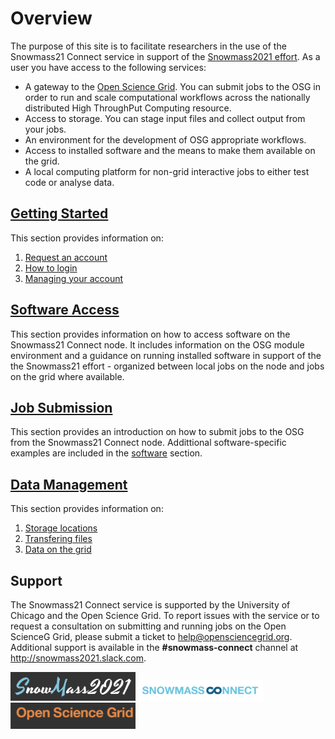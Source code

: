 # Overview

The purpose of this site is to facilitate researchers in the use of the Snowmass21 Connect service in support of the [Snowmass2021 effort](https://snowmass21.org/).
As a user you have access to the following services:

* A gateway to the [Open Science Grid](https://opensciencegrid.org/). You can submit jobs to the OSG in order to run and scale computational workflows across the nationally distributed High ThroughPut Computing resource.
* Access to storage. You can stage input files and collect output from your jobs.
* An environment for the development of OSG appropriate workflows.
* Access to installed software and the means to make them available on the grid.
* A local computing platform for non-grid interactive jobs to either test code or analyse data.
  
## [Getting Started](accounting.md)

This section provides information on:

1. [Request an account](accounting.md#obtain-an-account)
2. [How to login](accounting.md#login-to-the-submit-node)
3. [Managing your account](accounting.md#manage-your-account)  

## [Software Access](software.md)

This section provides information on how to access software on the Snowmass21 Connect node. It includes information on the OSG module environment and a guidance on  running installed software in support of the the Snowmass21 effort - organized between local jobs on the node and jobs on the grid where available.


## [Job Submission](job_submission.md)

This section provides an introduction on how to submit jobs to the OSG from the Snowmass21 Connect node. Addittional software-specific examples are included in the [software](#Access-to-Software) section.

## [Data Management](data_management_main.md)

This section provides information on:

1. [Storage locations](data_management_main.md#storage-locations-on-connect-node)
2. [Transfering files](data_management_main.md#transferring-data)
3. [Data on the grid](data_management_main.md#data-for-grid-jobs)
                   
## Support

The Snowmass21 Connect service is supported by the University of Chicago and the Open Science Grid. To report issues with the service or to request a consultation on submitting and running jobs on the Open ScienceG Grid, please submit a ticket to <help@opensciencegrid.org>. Additional support is available in the **#snowmass-connect** channel at http://snowmass2021.slack.com.

<img src="snowmass2021_logo.png" alt="snowmass21" width="200"/>
<img src="snowmass-connect-logo.png" alt="snowmass21connect" width="200"/>
<img src="osg_logo2.png" alt="osg" width="200"/>
